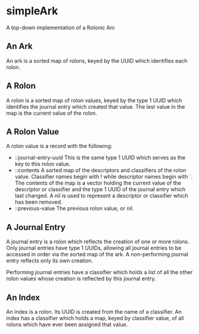 # simpleArk
A top-down implementation of a Rolonic Arc

## An Ark

An ark is a sorted map of rolons, keyed by the UUID which identifies each rolon.

## A Rolon

A rolon is a sorted map of rolon values, keyed by the type 1 UUID which identifies the
journal entry which created that value. The last value in the map is the current value of the rolon.

## A Rolon Value

A rolon value is a record with the following:

- ::journal-entry-uuid This is the same type 1 UUID which serves as the key to this rolon value.
- ::contents A sorted map of the descriptors and classifiers of the rolon value. 
Classifier names begin with ! while descriptor names begin with `.
The contents of the map is a vector holding the current value of the descriptor or classifier
and the type 1 UUID of the journal entry which last changed. 
A nil is used to represent a descriptor or classifier which has been removed.
- ::previous-value The previous rolon value, or nil.

## A Journal Entry

A journal entry is a rolon which reflects the creation of one or more rolons.
Only journal entries have type 1 UUIDs, allowing all journal entries to be
accessed in order via the sorted map of the ark.
A non-performing journal entry reflects only its own creation.

Performing journal entries have a classifier which holds a list of all the other
rolon values whose creation is reflected by this journal entry.

## An Index

An index is a rolon. Its UUID is created from the name of a classifier.
An index has a classifier which holds a map, keyed by classifier value,
of all rolons which have ever been assigned that value.
